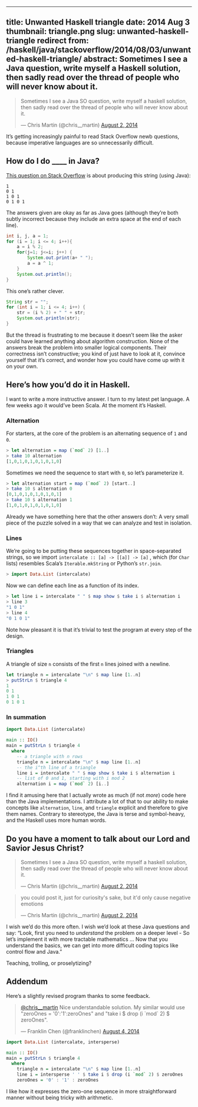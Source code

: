 --------------------------------------------------------------------------------
title:         Unwanted Haskell triangle
date:          2014 Aug 3
thumbnail:     triangle.png
slug:          unwanted-haskell-triangle
redirect from: /haskell/java/stackoverflow/2014/08/03/unwanted-haskell-triangle/
abstract:      Sometimes I see a Java question, write myself a Haskell
               solution, then sadly read over the thread of people who
               will never know about it.
--------------------------------------------------------------------------------

<blockquote><p>Sometimes I see a Java SO
question, write myself a haskell solution, then sadly read over the thread of
people who will never know about it.</p>— Chris Martin (@chris__martin)
<a href="https://twitter.com/chris__martin/statuses/495434666623909889">August
2, 2014</a></blockquote>

It’s getting increasingly painful to read Stack Overflow newb questions,
because imperative languages are so unnecessarily difficult.

How do I do \_\_\_\_ in Java?
--------------------------------------------------------------------------

[This question on Stack Overflow](https://stackoverflow.com/questions/25091218/print-triangle-pattern-using-java)
is about producing this string (using Java):

```
1
0 1
1 0 1
0 1 0 1
```

The answers given are okay as far as Java goes (although they’re both subtly
incorrect because they include an extra space at the end of each line).

```java
int i, j, a = 1;
for (i = 1; i <= 4; i++){
    a = i % 2;
    for(j=1; j<=i; j++) {
        System.out.print(a+ " ");
        a = a ^ 1;
    }
    System.out.println();
}
```

This one’s rather clever.

```java
String str = "";
for (int i = 1; i <= 4; i++) {
    str = (i % 2) + " " + str;
    System.out.println(str);
}
```

But the thread is frustrating to me because it doesn’t seem like the asker
could have learned anything about algorithm construction. None of the answers
break the problem into smaller logical components. Their correctness isn’t
constructive; you kind of just have to look at it, convince yourself that it’s
correct, and wonder how you could have come up with it on your own.

Here’s how you’d do it in Haskell.
--------------------------------------------------------------------------

I want to write a more instructive answer. I turn to my latest pet language. A
few weeks ago it would’ve been Scala. At the moment it’s Haskell.

### Alternation

For starters, at the core of the problem is an alternating sequence of `1` and
`0`.

```haskell
> let alternation = map (`mod` 2) [1..]
> take 10 alternation
[1,0,1,0,1,0,1,0,1,0]
```

Sometimes we need the sequence to start with `0`, so let’s parameterize it.

```haskell
> let alternation start = map (`mod` 2) [start..]
> take 10 $ alternation 0
[0,1,0,1,0,1,0,1,0,1]
> take 10 $ alternation 1
[1,0,1,0,1,0,1,0,1,0]
```

Already we have something here that the other answers don’t: A very small piece
of the puzzle solved in a way that we can analyze and test in isolation.

### Lines

We’re going to be putting these sequences together in space-separated strings,
so we import `intercalate :: [a] -> [[a]] -> [a]` , which (for `Char` lists)
resembles Scala’s `Iterable.mkString` or Python’s `str.join`.

```haskell
> import Data.List (intercalate)
```

Now we can define each line as a function of its index.

```haskell
> let line i = intercalate " " $ map show $ take i $ alternation i
> line 3
"1 0 1"
> line 4
"0 1 0 1"
```

Note how pleasant it is that it’s trivial to test the program at every step of
the design.

### Triangles

A triangle of size `n` consists of the first `n` lines joined with a newline.

```haskell
let triangle n = intercalate "\n" $ map line [1..n]
> putStrLn $ triangle 4
1
0 1
1 0 1
0 1 0 1
```

### In summation

```haskell
import Data.List (intercalate)

main :: IO()
main = putStrLn $ triangle 4
  where
    -- a triangle with n rows
    triangle n = intercalate "\n" $ map line [1..n]
    -- the i^th line of a triangle
    line i = intercalate " " $ map show $ take i $ alternation i
    -- list of 0 and 1, starting with i mod 2
    alternation i = map (`mod` 2) [i..]
```

I find it amusing here that I actually wrote as much (if not *more*) code here
than the Java implementations. I attribute a lot of that to our ability to make
concepts like `alternation`, `line`, and `triangle` explicit and therefore to
give them names. Contrary to stereotype, the Java is terse and symbol-heavy,
and the Haskell uses more human words.

Do you have a moment to talk about our Lord and Savior Jesus Christ?
--------------------------------------------------------------------------

<blockquote><p>Sometimes I see a Java SO question, write myself a haskell solution, then sadly read over the thread of people who will never know about it.</p>&mdash; Chris Martin (@chris__martin) <a href="https://twitter.com/chris__martin/status/495434666623909889">August 2, 2014</a></blockquote>

<blockquote><p>you could post it, just for
curiosity&#39;s sake, but it&#39;d only cause negative emotions</p>—
Chris Martin (@chris__martin) <a
href="https://twitter.com/chris__martin/statuses/495434954399285248">August 2,
2014</a></blockquote>

I wish we’d do this more often. I wish we’d look at these Java questions and
say: “Look, first you need to *understand* the problem on a deeper level - So
let’s implement it with more tractable mathematics ... Now that you understand
the basics, we can get into more difficult coding topics like control flow and
Java.”

Teaching, trolling, or proselytizing?

Addendum
--------------------------------------------------------------------------

Here’s a slightly revised program thanks to some feedback.

<blockquote><p>
<a href="https://twitter.com/chris__martin">@chris__martin</a> Nice
understandable solution. My similar would use
&quot;zeroOnes = &#39;0&#39;:&#39;1&#39;:zeroOnes&quot; and &quot;take i $
drop (i `mod` 2) $ zeroOnes&quot;.</p>— Franklin Chen (@franklinchen)
<a href="https://twitter.com/franklinchen/statuses/496275930667843584">August
4, 2014</a></blockquote>

```haskell
import Data.List (intercalate, intersperse)

main :: IO()
main = putStrLn $ triangle 4
  where
    triangle n = intercalate "\n" $ map line [1..n]
    line i = intersperse ' ' $ take i $ drop (i `mod` 2) $ zeroOnes
    zeroOnes = '0' : '1' : zeroOnes
```

I like how it expresses the zero-one sequence in more straightforward manner
without being tricky with arithmetic.
